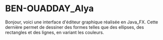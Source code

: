 # BEN-OUADDAY_Alya

Bonjour, voici une interface d'éditeur graphique réalisée en Java_FX.
Cette dernière permet de dessiner des formes telles que des ellipses, des rectangles et des lignes, en variant les couleurs. 
